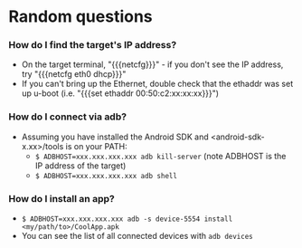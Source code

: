 # Random questions

### How do I find the target's IP address?
- On the target terminal, "{{{netcfg}}}" - if you don't see the IP address, try "{{{netcfg eth0 dhcp}}}"
- If you can't bring up the Ethernet, double check that the ethaddr was set up u-boot (i.e. "{{{set ethaddr 00:50:c2:xx:xx:xx}}}")

### How do I connect via adb?
- Assuming you have installed the Android SDK and <android-sdk-x.xx>/tools is on your PATH:
  - `$ ADBHOST=xxx.xxx.xxx.xxx adb kill-server` (note ADBHOST is the IP address of the target)
  - `$ ADBHOST=xxx.xxx.xxx.xxx adb shell`

### How do I install an app?
- `$ ADBHOST=xxx.xxx.xxx.xxx adb -s device-5554 install <my/path/to>/CoolApp.apk`
- You can see the list of all connected devices with `adb devices`
